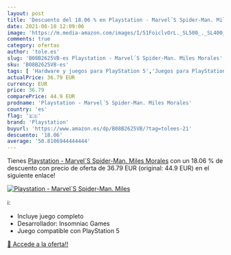 ```yaml
---
layout: post
title: 'Descuento del 18.06 % en Playstation - Marvel´S Spider-Man. Miles'
date: 2021-06-18 12:09:06
image: 'https://m.media-amazon.com/images/I/51FoiclvOrL._SL500_._SL400_.jpg'
comments: true
category: ofertas
author: 'tole.es'
slug: 'B08B2625VB-es Playstation - Marvel´S Spider-Man. Miles Morales'
sku: 'B08B2625VB-es'
tags: [ 'Hardware y juegos para PlayStation 5','Juegos para PlayStation 5','Videojuegos','playstation', ]
actualPrice: 36.79 EUR
currency: EUR
price: 36.79
comparePrice: 44.9 EUR
prodname: 'Playstation - Marvel´S Spider-Man. Miles Morales'
country: 'es'
flag: '🇪🇸'
brand: 'Playstation'
buyurl: 'https://www.amazon.es/dp/B08B2625VB/?tag=tolees-21'
descuento: '18.06'
average: '50.8106944444444'
---
```


Tienes [Playstation - Marvel´S Spider-Man. Miles Morales](https://www.amazon.es/dp/B08B2625VB/?tag=tolees-21) con un 18.06 % de descuento con precio de oferta de 36.79 EUR (original: 44.9 EUR) en el siguiente enlace!

[![Playstation - Marvel´S Spider-Man. Miles](https://m.media-amazon.com/images/I/51FoiclvOrL._SL500_._SL400_.jpg)](https://www.amazon.es/dp/B08B2625VB/?tag=tolees-21)

ℹ️:

- Incluye juego completo
- Desarrollador: Insomniac Games
- Juego compatible con PlayStation 5

[🛒 Accede a la oferta!!](https://www.amazon.es/dp/B08B2625VB/?tag=tolees-21)
